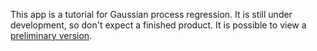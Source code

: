 This app is a tutorial for Gaussian process regression. It is still under development, so don't expect a finished product. It is possible to view a [preliminary version](https://gaussianprocessregression.firebaseapp.com/).